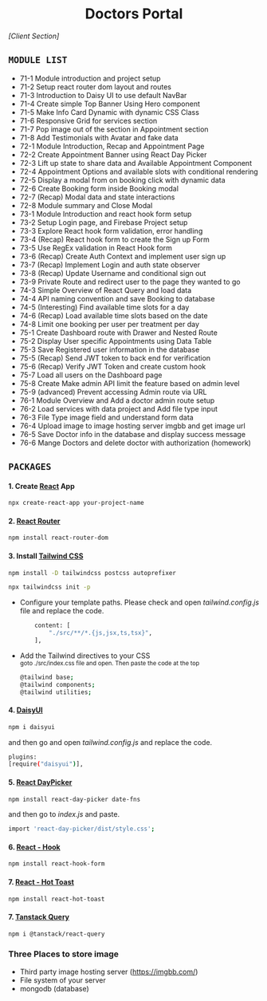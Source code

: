 <div align='center'>

# Doctors Portal
</div>

<p align='left'><i>[Client Section]</i></p>

## `MODULE LIST`
- 71-1 Module introduction and project setup
- 71-2 Setup react router dom layout and routes
- 71-3 Introduction to Daisy UI to use default NavBar
- 71-4 Create simple Top Banner Using Hero component
- 71-5 Make Info Card Dynamic with dynamic CSS Class
- 71-6 Responsive Grid for services section
- 71-7 Pop image out of the section in Appointment section
- 71-8 Add Testimonials with Avatar and fake data
- 72-1 Module Introduction, Recap and Appointment Page
- 72-2 Create Appointment Banner using React Day Picker
- 72-3 Lift up state to share data and Available Appointment Component
- 72-4 Appointment Options and available slots with conditional rendering
- 72-5 Display a modal from on booking click with dynamic data
- 72-6 Create Booking form inside Booking modal
- 72-7 (Recap) Modal data and state interactions
- 72-8 Module summary and Close Modal
- 73-1 Module Introduction and react hook form setup
- 73-2 Setup Login page, and Firebase Project setup
- 73-3 Explore React hook form validation, error handling
- 73-4 (Recap) React hook form to create the Sign up Form
- 73-5 Use RegEx validation in React Hook form
- 73-6 (Recap) Create Auth Context and implement user sign up
- 73-7 (Recap) Implement Login and auth state observer
- 73-8 (Recap) Update Username and conditional sign out
- 73-9 Private Route and redirect user to the page they wanted to go
- 74-3 Simple Overview of React Query and load data
- 74-4 API naming convention and save Booking to database
- 74-5 (Interesting) Find available time slots for a day
- 74-6 (Recap) Load available time slots based on the date
- 74-8 Limit one booking per user per treatment per day
- 75-1 Create Dashboard route with Drawer and Nested Route
- 75-2 Display User specific Appointments using Data Table
- 75-3 Save Registered user information in the database
- 75-5 (Recap) Send JWT token to back end for verification
- 75-6 (Recap) Verify JWT Token and create custom hook
- 75-7 Load all users on the Dashboard page
- 75-8 Create Make admin API limit the feature based on admin level
- 75-9 (advanced) Prevent accessing Admin route via URL
- 76-1 Module Overview and Add a doctor admin route setup
- 76-2 Load services with data project and Add file type input
- 76-3 File Type image field and understand form data
- 76-4 Upload image to image hosting server imgbb and get image url
- 76-5 Save Doctor info in the database and display success message
- 76-6 Mange Doctors and delete doctor with authorization (homework)
## `PACKAGES`
#### 1. Create [React](https://reactjs.org/) App
```bash
npx create-react-app your-project-name
```

#### 2. [React Router](https://reactrouter.com/en/main)
```bash
npm install react-router-dom
```


#### 3. Install [Tailwind CSS]((https://tailwindcss.com/docs/guides/create-react-app))
```bash
npm install -D tailwindcss postcss autoprefixer

npx tailwindcss init -p
```

- Configure your template paths.
  Please check and open <i>tailwind.config.js</i> file and replace the code.
    ```bash
        content: [
            "./src/**/*.{js,jsx,ts,tsx}",
        ],
    ```

- Add the Tailwind directives to your CSS <br>
<small>goto ./src/index.css file and open. Then paste the code at the top</small>
    ```bash
    @tailwind base;
    @tailwind components;
    @tailwind utilities;
    ```

#### 4. [DaisyUI](https://daisyui.com/)
```bash
npm i daisyui
```
and then go and open <i>tailwind.config.js</i> and replace the code.

```bash
plugins:
[require("daisyui")],
```

#### 5. [React DayPicker](https://react-day-picker.js.org/)
```bash
npm install react-day-picker date-fns
```

and then go to <i>index.js</i> and paste.
```bash
import 'react-day-picker/dist/style.css';
```


#### 6. [React - Hook](https://react-hook-form.com/)
```bash
npm install react-hook-form
```

#### 7. [React - Hot Toast](https://react-hot-toast.com/docs)
```bash
npm install react-hot-toast
```


#### 7. [Tanstack Query](https://tanstack.com/)
```bash
npm i @tanstack/react-query
```


### Three Places to store image 
- Third party image hosting server (https://imgbb.com/)
- File system of your server
- mongodb (database)